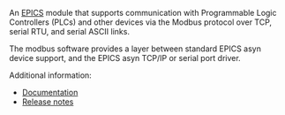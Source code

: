 An [EPICS](http://www.aps.anl.gov/epics/) 
module that supports communication with Programmable Logic Controllers (PLCs) and other devices
via the Modbus protocol over TCP, serial RTU, and serial ASCII links.

The modbus software provides a layer between standard EPICS asyn device support,
and the EPICS asyn TCP/IP or serial port driver.

Additional information:

* [Documentation](https://epics-modules.github.io/modbus)
* [Release notes](https://github.com/epics-modules/modbus/blob/master/RELEASE.md)
